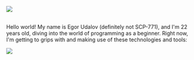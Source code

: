 ![](https://github.com/egor-udalov/egor-udalov/blob/main/GitHubGIF2.gif)
<br>
<br>
<p>Hello world! My name is Egor Udalov (definitely not SCP-771), and I'm 22 years old, diving into the world of programming as a beginner. Right now, I'm getting to grips with and making use of these technologies and tools:<p/>
<img src="https://skillicons.dev/icons?i=html,css,sass,js,gulp,react,linux" />
